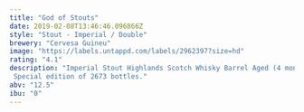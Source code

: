 ```yaml
---
title: "God of Stouts"
date: 2019-02-08T13:46:46.096866Z
style: "Stout - Imperial / Double"
brewery: "Cervesa Guineu"
image: "https://labels.untappd.com/labels/2962397?size=hd"
rating: "4.1"
description: "Imperial Stout Highlands Scotch Whisky Barrel Aged (4 months). Special edition of 2673 bottles."
abv: "12.5"
ibu: "0"
---
```

